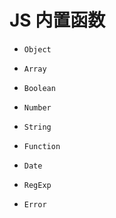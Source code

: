 # JS 内置函数

- `Object`

- `Array`

- `Boolean`

- `Number`

- `String`

- `Function`

- `Date`

- `RegExp`

- `Error`